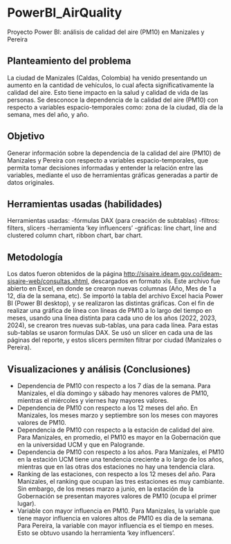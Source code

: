 # PowerBI_AirQuality
Proyecto Power BI: análisis de calidad del aire (PM10) en Manizales y Pereira

## **Planteamiento del problema**

La ciudad de Manizales (Caldas, Colombia) ha venido presentando un aumento en la cantidad de vehículos, lo cual afecta significativamente la calidad del aire. Esto tiene impacto en la salud y calidad de vida de las personas. Se desconoce la dependencia de la calidad del aire (PM10) con respecto a variables espacio-temporales como: zona de la ciudad, día de la semana, mes del año, y año. 

## **Objetivo**

Generar información sobre la dependencia de la calidad del aire (PM10) de Manizales y Pereira con respecto a variables espacio-temporales, que permita tomar decisiones informadas y entender la relación entre las variables, mediante el uso de herramientas gráficas generadas a partir de datos originales. 

## **Herramientas usadas (habilidades)**

Herramientas usadas:
-fórmulas DAX (para creación de subtablas)
-filtros: filters, slicers 
-herramienta ‘key influencers’
-gráficas: line chart, line and clustered column chart, ribbon chart, bar chart.

## **Metodología**

Los datos fueron obtenidos de la página http://sisaire.ideam.gov.co/ideam-sisaire-web/consultas.xhtml, descargados en formato xls. Este archivo fue abierto en Excel, en donde se crearon nuevas columnas (Año, Mes de 1 a 12, día de la semana, etc). Se importó la tabla del archivo Excel hacia Power BI (Power BI desktop), y se realizaron las distintas gráficas. Con el fin de realizar una gráfica de línea con líneas de PM10 a lo largo del tiempo en meses, usando una línea distinta para cada uno de los años (2022, 2023, 2024), se crearon tres nuevas sub-tablas, una para cada línea. Para estas sub-tablas se usaron formulas DAX. Se usó un slicer en cada una de las páginas del reporte, y estos slicers permiten filtrar por ciudad (Manizales o Pereira).      

## **Visualizaciones y análisis (Conclusiones)**

* Dependencia de PM10 con respecto a los 7 días de la semana. Para Manizales, el día domingo y sábado hay menores valores de PM10, mientras el miércoles y viernes hay mayores valores.
* Dependencia de PM10 con respecto a los 12 meses del año. En Manizales, los meses marzo y septiembre son los meses con mayores valores de PM10.
* Dependencia de PM10 con respecto a la estación de calidad del aire. Para Manizales, en promedio, el PM10 es mayor en la Gobernación que en la universidad UCM y que en Palogrande. 
* Dependencia de PM10 con respecto a los años. Para Manizales, el PM10 en la estación UCM tiene una tendencia creciente a lo largo de los años, mientras que en las otras dos estaciones no hay una tendencia clara. 
* Ranking de las estaciones, con respecto a los 12 meses del año. Para Manizales, el ranking que ocupan las tres estaciones es muy cambiante. Sin embargo, de los meses marzo a junio, en la estación de la Gobernación se presentan mayores valores de PM10 (ocupa el primer lugar).  
*  Variable con mayor influencia en PM10. Para Manizales, la variable que tiene mayor influencia en valores altos de PM10 es día de la semana. Para Pereira, la variable con mayor influencia es el tiempo en meses. Esto se obtuvo usando la herramienta ‘key influencers’.


